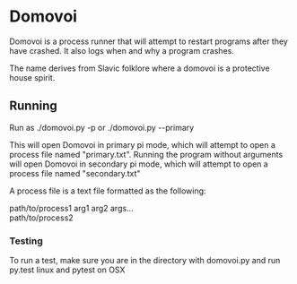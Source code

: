 # Domovoi

Domovoi is a process runner that will attempt to restart programs after they have crashed. It also logs when and why a program crashes.

The name derives from Slavic folklore where a domovoi is a protective house spirit.

## Running

Run as ./domovoi.py -p or ./domovoi.py --primary

This will open Domovoi in primary pi mode, which will attempt to open a process file named "primary.txt".
Running the program without arguments will open Domovoi in secondary pi mode, which will attempt to open a process file named "secondary.txt" 

A process file is a text file formatted as the following:

path/to/process1 arg1 arg2 args...  
path/to/process2

### Testing

To run a test, make sure you are in the directory with domovoi.py and run py.test linux and pytest on OSX
